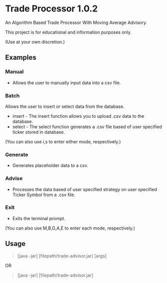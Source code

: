 # Trade Processor 1.0.2

An Algorithm Based Trade Processor With Moving Average Advisory. 

This project is for educational and information purposes only. 

(Use at your own discretion.)

## Examples

### Manual 
- Allows the user to manually input data into a csv file.

### Batch 

Allows the user to insert or select data from the database. 
- insert - The insert function allows you to upload .csv data to the database. 
- select - The select function generates a .csv file based of user specified ticker stored in database.

(You can also use i,s to enter either mode, respectively.)

### Generate 
- Generates placeholder data to a csv.

### Advise 
- Processes the data based of user specified strategy on user specified Ticker Symbol from a .csv file.

### Exit 
- Exits the terminal prompt.

(You can also use M,B,G,A,E to enter each mode, respectively.)

## Usage

> [java -jar] [filepath/trade-advisor.jar] [args]

OR

> [java -jar] [filepath/trade-advisor.jar] 